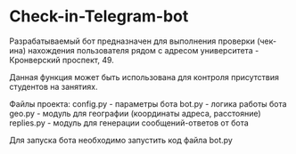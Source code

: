 # Check-in-Telegram-bot

Разрабатываемый бот предназначен для выполнения проверки (чек-ина)
нахождения пользователя рядом с адресом университета - Кронверский проспект, 49.

Данная функция может быть использована для контроля присутствия студентов на занятиях.

Файлы проекта:
config.py - параметры бота
bot.py - логика работы бота
geo.py - модуль для географии (координаты адреса, расстояние)
replies.py - модуль для генерации сообщений-ответов от бота

Для запуска бота необходимо запустить код файла bot.py
